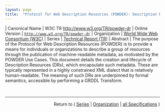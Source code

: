 ```yaml
---
layout: page
title:  "Protocol for Web Description Resources (POWDER): Description Resources"
---
```


| Canonical Name | W3C TR http://www.w3.org/TR/powder-dr
| Online Version | [`http://www.w3.org/TR/powder-dr`](http://www.w3.org/TR/powder-dr)
| Organization | [World Wide Web Consortium (W3C)](..)
| Series | [Technical Report (TR)](.)
| Abstract | The purpose of the Protocol for Web Description Resources (POWDER) is to provide a means for individuals or organizations to describe a group of resources through the publication of machine-readable metadata, as motivated by the POWDER Use Cases. This document details the creation and lifecycle of Description Resources (DRs), which encapsulate such metadata. These are typically represented in a highly constrained XML dialect that is relatively human-readable. The meaning of such DRs are underpinned by formal semantics, accessible by performing a GRDDL Transform.

<br/>
<hr/>

<p style="text-align: right">Return to ( <a href="./">Series</a> | <a href="../">Organization</a> | <a href="../../">all Specifications</a> )</p>